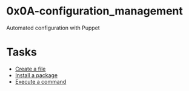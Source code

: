 # 0x0A-configuration_management

Automated configuration with Puppet

# Tasks

* [Create a file]()
* [Install a package]()
* [Execute a command]()
